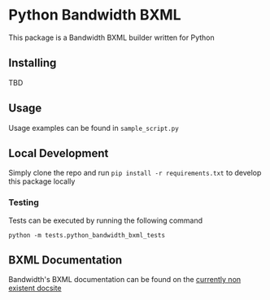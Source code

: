 # Python Bandwidth BXML

This package is a Bandwidth BXML builder written for Python

## Installing

TBD

## Usage

Usage examples can be found in `sample_script.py`

## Local Development

Simply clone the repo and run `pip install -r requirements.txt` to develop this package locally

### Testing

Tests can be executed by running the following command

```
python -m tests.python_bandwidth_bxml_tests
```

## BXML Documentation

Bandwidth's BXML documentation can be found on the [currently non existent docsite](https://dev.bandwidth.com)
